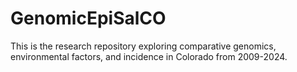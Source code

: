 # GenomicEpiSalCO
This is the research repository exploring comparative genomics, environmental factors, and incidence in Colorado from 2009-2024.
